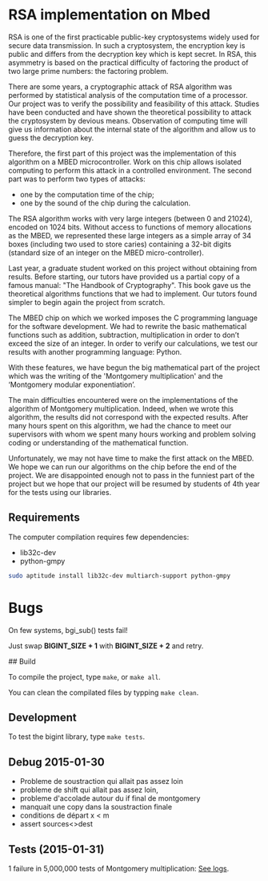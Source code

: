 # RSA implementation on Mbed

RSA is one of the first practicable public-key cryptosystems widely used for 
secure data transmission. In such a cryptosystem, the encryption key is public
and differs from the decryption key which is kept secret. In RSA, this 
asymmetry is based on the practical difficulty of factoring the product of two
large prime numbers: the factoring problem. 

There are some years, a cryptographic attack of RSA algorithm was performed by 
statistical analysis of the computation time of a processor. Our project was to
verify the possibility and feasibility of this attack. Studies have been 
conducted and have shown the theoretical possibility to attack the 
cryptosystem by devious means. Observation of computing time will give us 
information about the internal state of the algorithm and allow us to guess the
decryption key.

Therefore, the first part of this project was the implementation of this 
algorithm on a MBED microcontroller. Work on this chip allows isolated 
computing to perform this attack in a controlled environment. The second part 
was to perform two types of attacks: 
 - one by the computation time of the chip;
 - one by the sound of the chip during the calculation.

The RSA algorithm works with very large integers (between 0 and 21024), encoded
on 1024 bits. Without access to functions of memory allocations as the MBED, we
represented these large integers as a simple array of 34 boxes (including two 
used to store caries) containing a 32-bit digits (standard size of an integer 
on the MBED micro-controller).

Last year, a graduate student worked on this project without obtaining from 
results. Before starting, our tutors have provided us a partial copy of a 
famous manual: "The Handbook of Cryptography". This book gave us the 
theoretical algorithms functions that we had to implement.  Our tutors found 
simpler to begin again the project from scratch.

The MBED chip on which we worked imposes the C programming language for the 
software development. We had to rewrite the basic mathematical functions such 
as addition, subtraction, multiplication in order to don’t exceed the size of 
an integer. In order to verify our calculations, we test our results with 
another programming language: Python.

With these features, we have begun the big mathematical part of the project 
which was the writing of the 'Montgomery multiplication' and the ‘Montgomery 
modular exponentiation’.

The main difficulties encountered were on the implementations of the algorithm 
of Montgomery multiplication. Indeed, when we wrote this algorithm, the results
did not correspond with the expected results. After many hours spent on this 
algorithm, we had the chance to meet our supervisors with whom we spent many 
hours working and problem solving coding or understanding of the mathematical 
function.

Unfortunately, we may not have time to make the first attack on the MBED. We 
hope we can run our algorithms on the chip before the end of the project. We 
are disappointed enough not to pass in the funniest part of the project but we
hope that our project will be resumed by students of 4th year for the tests 
using our libraries.



## Requirements

The computer compilation requires few dependencies:
 - lib32c-dev
 - python-gmpy

```sh
sudo aptitude install lib32c-dev multiarch-support python-gmpy
```

# Bugs

On few systems, bgi_sub() tests fail!

Just swap **BIGINT_SIZE + 1** with **BIGINT_SIZE + 2** and retry.


## Build

To compile the project, type ```make```, or ```make all```.

You can clean the compilated files by typping ```make clean```.


## Development

To test the bigint library, type ```make tests```.


## Debug 2015-01-30

 - Probleme de soustraction qui allait pas assez loin
 - probleme de shift qui allait pas assez loin, 
 - probleme d'accolade autour du if final de montgomery
 - manquait une copy dans la soustraction finale
 - conditions de départ x < m 
 - assert sources<>dest


## Tests (2015-01-31)

1 failure in 5,000,000 tests of Montgomery multiplication:
[See logs](logs/tests.20150131.log).
